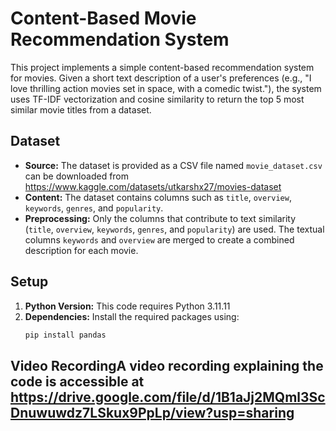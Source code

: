 # Content-Based Movie Recommendation System

This project implements a simple content-based recommendation system for movies. Given a short text description of a user's preferences (e.g., "I love thrilling action movies set in space, with a comedic twist."), the system uses TF-IDF vectorization and cosine similarity to return the top 5 most similar movie titles from a dataset.

## Dataset

- **Source:** The dataset is provided as a CSV file named `movie_dataset.csv` can be downloaded from https://www.kaggle.com/datasets/utkarshx27/movies-dataset
- **Content:** The dataset contains columns such as `title`, `overview`, `keywords`, `genres`, and `popularity`.
- **Preprocessing:** Only the columns that contribute to text similarity (`title`, `overview`, `keywords`, `genres`, and `popularity`) are used. The textual columns `keywords` and `overview` are merged to create a combined description for each movie.

## Setup

1. **Python Version:** This code requires Python 3.11.11
2. **Dependencies:** Install the required packages using:
   ```bash
   pip install pandas


## Video RecordingA video recording  explaining the code is accessible at https://drive.google.com/file/d/1B1aJj2MQml3ScDnuwuwdz7LSkux9PpLp/view?usp=sharing 